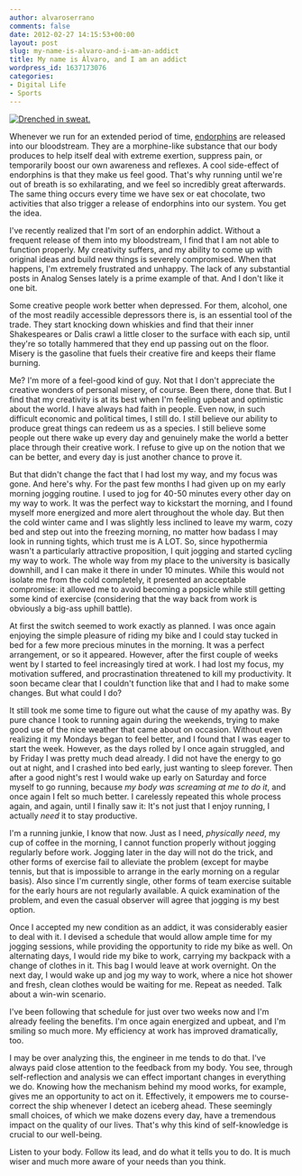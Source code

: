 ```yaml
---
author: alvaroserrano
comments: false
date: 2012-02-27 14:15:53+00:00
layout: post
slug: my-name-is-alvaro-and-i-am-an-addict
title: My name is Álvaro, and I am an addict
wordpress_id: 1637173076
categories:
- Digital Life
- Sports
---
```


[![Drenched in sweat.](http://farm7.staticflickr.com/6061/6055152093_5406581f1c.jpg)](http://www.flickr.com/photos/analogsenses/6055152093/)

Whenever we run for an extended period of time, [endorphins](http://en.wikipedia.org/wiki/Endorphins) are released into our bloodstream. They are a morphine-like substance that our body produces to help itself deal with extreme exertion, suppress pain, or temporarily boost our own awareness and reflexes. A cool side-effect of endorphins is that they make us feel good. That's why running until we're out of breath is so exhilarating, and we feel so incredibly great afterwards. The same thing occurs every time we have sex or eat chocolate, two activities that also trigger a release of endorphins into our system. You get the idea.

I've recently realized that I'm sort of an endorphin addict. Without a frequent release of them into my bloodstream, I find that I am not able to function properly. My creativity suffers, and my ability to come up with original ideas and build new things is severely compromised. When that happens, I'm extremely frustrated and unhappy. The lack of any substantial posts in Analog Senses lately is a prime example of that. And I don't like it one bit.

Some creative people work better when depressed. For them, alcohol, one of the most readily accessible depressors there is, is an essential tool of the trade. They start knocking down whiskies and find that their inner Shakespeares or Dalis crawl a little closer to the surface with each sip, until they're so totally hammered that they end up passing out on the floor. Misery is the gasoline that fuels their creative fire and keeps their flame burning.

Me? I'm more of a feel-good kind of guy. Not that I don't appreciate the creative wonders of personal misery, of course. Been there, done that. But I find that my creativity is at its best when I'm feeling upbeat and optimistic about the world. I have always had faith in people. Even now, in such difficult economic and political times, I still do. I still believe our ability to produce great things can redeem us as a species. I still believe some people out there wake up every day and genuinely make the world a better place through their creative work. I refuse to give up on the notion that we can be better, and every day is just another chance to prove it.

But that didn't change the fact that I had lost my way, and my focus was gone. And here's why. For the past few months I had given up on my early morning jogging routine. I used to jog for 40-50 minutes every other day on my way to work. It was the perfect way to kickstart the morning, and I found myself more energized and more alert throughout the whole day. But then the cold winter came and I was slightly less inclined to leave my warm, cozy bed and step out into the freezing morning, no matter how badass I may look in running tights, which trust me is A LOT. So, since hypothermia wasn't a particularly attractive proposition, I quit jogging and started cycling my way to work. The whole way from my place to the university is basically downhill, and I can make it there in under 10 minutes. While this would not isolate me from the cold completely, it presented an acceptable compromise: it allowed me to avoid becoming a popsicle while still getting some kind of exercise (considering that the way back from work is obviously a big-ass uphill battle).

At first the switch seemed to work exactly as planned. I was once again enjoying the simple pleasure of riding my bike and I could stay tucked in bed for a few more precious minutes in the morning. It was a perfect arrangement, or so it appeared. However, after the first couple of weeks went by I started to feel increasingly tired at work. I had lost my focus, my motivation suffered, and procrastination threatened to kill my productivity. It soon became clear that I couldn't function like that and I had to make some changes. But what could I do? 

It still took me some time to figure out what the cause of my apathy was. By pure chance I took to running again during the weekends, trying to make good use of the nice weather that came about on occasion. Without even realizing it my Mondays began to feel better, and I found that I was eager to start the week. However, as the days rolled by I once again struggled, and by Friday I was pretty much dead already. I did not have the energy to go out at night, and I crashed into bed early, just wanting to sleep forever. Then after a good night's rest I would wake up early on Saturday and force myself to go running, because _my body was screaming at me to do it_,  and once again I felt so much better. I carelessly repeated this whole process again, and again, until I finally saw it: It's not just that I enjoy running, I actually _need_ it to stay productive.

I'm a running junkie, I know that now. Just as I need, _physically need_, my cup of coffee in the morning, I cannot function properly without jogging regularly before work. Jogging later in the day will not do the trick, and other forms of exercise fail to alleviate the problem (except for maybe tennis, but that is impossible to arrange in the early morning on a regular basis). Also since I'm currently single, other forms of team exercise suitable for the early hours are not regularly available. A quick examination of the problem, and even the casual observer will agree that jogging is my best option.

Once I accepted my new condition as an addict, it was considerably easier to deal with it. I devised a schedule that would allow ample time for my jogging sessions, while providing the opportunity to ride my bike as well. On alternating days, I would ride my bike to work, carrying my backpack with a change of clothes in it. This bag I would leave at work overnight. On the next day, I would wake up and jog my way to work, where a nice hot shower and fresh, clean clothes would be waiting for me. Repeat as needed. Talk about a win-win scenario.

I've been following that schedule for just over two weeks now and I'm already feeling the benefits. I'm once again energized and upbeat, and I'm smiling so much more. My efficiency at work has improved dramatically, too.

I may be over analyzing this, the engineer in me tends to do that. I've always paid close attention to the feedback from my body. You see, through self-reflection and analysis we can effect important changes in everything we do. Knowing how the mechanism behind my mood works, for example, gives me an opportunity to act on it. Effectively, it empowers me to course-correct the ship whenever I detect an iceberg ahead. These seemingly small choices, of which we make dozens every day, have a tremendous impact on the quality of our lives. That's why this kind of self-knowledge is crucial to our well-being.

Listen to your body. Follow its lead, and do what it tells you to do. It is much wiser and much more aware of your needs than you think.
